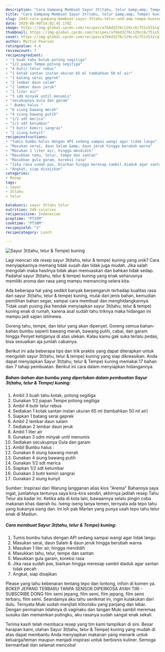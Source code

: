 ```yaml
---
description: "Cara Gampang Membuat Sayur 3t(tahu, telur &amp;amp; Tempe) kuning, Enak Banget"
title: "Cara Gampang Membuat Sayur 3t(tahu, telur &amp;amp; Tempe) kuning, Enak Banget"
slug: 2443-cara-gampang-membuat-sayur-3ttahu-telur-and-amp-tempe-kuning-enak-banget
date: 2020-08-08T14:02:45.178Z
image: https://img-global.cpcdn.com/recipes/a7b6d3276c129cc6/751x532cq70/sayur-3ttahu-telur-tempe-kuning-foto-resep-utama.jpg
thumbnail: https://img-global.cpcdn.com/recipes/a7b6d3276c129cc6/751x532cq70/sayur-3ttahu-telur-tempe-kuning-foto-resep-utama.jpg
cover: https://img-global.cpcdn.com/recipes/a7b6d3276c129cc6/751x532cq70/sayur-3ttahu-telur-tempe-kuning-foto-resep-utama.jpg
author: Myrtie Pearson
ratingvalue: 4.4
reviewcount: 7
recipeingredient:
- "3 buah tahu kotak potong segitiga"
- "1/2 papan Tempe potong segitiga"
- "4 butir telur rebus"
- "1 kotak santan instan ukuran 65 ml tambahkan 50 ml air"
- "1 batang serai geprek"
- "2 lembar daun salam"
- "2 lembar daun jeruk"
- "1 liter air"
- "3 sdm minyak until menumis"
- "secukupnya Gula dan garam"
- " Bumbu halus "
- "6 siung bawang merah"
- "4 siung bawang putih"
- "1/2 sdt merica"
- "1/2 sdt ketumbar"
- "3 butir kemiri sangrai"
- "2 siung kunyit"
recipeinstructions:
- "Tumis bumbu halus dengan API sedang sampai wangi agar tidak langu"
- "Masukan serai, daun Salam &amp; daun jeruk hingga berubah warna"
- "Masukan 1 liter air, hingga mendidih"
- "Masukkan tahu, telur, tempe dan santan"
- "Masukkan gula garam, koreksi rasa"
- "Jika rasa sudah pas, biarkan hingga meresap sambil diaduk agar santan tidak pecah"
- "Angkat, siap disajikan"
categories:
- Resep
tags:
- sayur
- 3ttahu
- telur

katakunci: sayur 3ttahu telur 
nutrition: 249 calories
recipecuisine: Indonesian
preptime: "PT35M"
cooktime: "PT38M"
recipeyield: "2"
recipecategory: Lunch

---
```



![Sayur 3t(tahu, telur &amp; Tempe) kuning](https://img-global.cpcdn.com/recipes/a7b6d3276c129cc6/751x532cq70/sayur-3ttahu-telur-tempe-kuning-foto-resep-utama.jpg)

Lagi mencari ide resep sayur 3t(tahu, telur &amp; tempe) kuning yang unik? Cara menyiapkannya memang tidak susah dan tidak juga mudah. Jika salah mengolah maka hasilnya tidak akan memuaskan dan bahkan tidak sedap. Padahal sayur 3t(tahu, telur &amp; tempe) kuning yang enak seharusnya memiliki aroma dan rasa yang mampu memancing selera kita.

Ada beberapa hal yang sedikit banyak berpengaruh terhadap kualitas rasa dari sayur 3t(tahu, telur &amp; tempe) kuning, mulai dari jenis bahan, kemudian pemilihan bahan segar, sampai cara membuat dan menghidangkannya. Tidak usah pusing jika hendak menyiapkan sayur 3t(tahu, telur &amp; tempe) kuning enak di rumah, karena asal sudah tahu triknya maka hidangan ini mampu jadi sajian istimewa.

Goreng tahu, tempe, dan telur yang akan dipenyet. Goreng semua bahan-bahan bumbu seperti bawang merah, bawang putih, cabai, dan garam hingga Penyet ketiganya di atas ulekan. Kalau kamu gak suka terlalu pedas, bisa sesuaikan aja jumlah cabainya.


Berikut ini ada beberapa tips dan trik praktis yang dapat diterapkan untuk mengolah sayur 3t(tahu, telur &amp; tempe) kuning yang siap dikreasikan. Anda dapat menyiapkan Sayur 3t(tahu, telur &amp; Tempe) kuning memakai 17 bahan dan 7 tahap pembuatan. Berikut ini cara dalam menyiapkan hidangannya.

<!--inarticleads1-->

##### Bahan-bahan dan bumbu yang diperlukan dalam pembuatan Sayur 3t(tahu, telur &amp; Tempe) kuning:

1. Ambil 3 buah tahu kotak, potong segitiga
1. Gunakan 1/2 papan Tempe potong segitiga
1. Ambil 4 butir telur rebus
1. Sediakan 1 kotak santan instan ukuran 65 ml (tambahkan 50 ml air)
1. Siapkan 1 batang serai geprek
1. Ambil 2 lembar daun salam
1. Sediakan 2 lembar daun jeruk
1. Ambil 1 liter air
1. Gunakan 3 sdm minyak until menumis
1. Sediakan secukupnya Gula dan garam
1. Ambil  Bumbu halus :
1. Gunakan 6 siung bawang merah
1. Gunakan 4 siung bawang putih
1. Gunakan 1/2 sdt merica
1. Siapkan 1/2 sdt ketumbar
1. Gunakan 3 butir kemiri sangrai
1. Gunakan 2 siung kunyit


Sumber: Inspirasi dari Warung langganan alias kios &#34;Arema&#34; Bahannya saya ingat, jumlahnya tentunya saya kira-kira sendiri, akhirnya jadilah resep Tahu Telur ala kadar ini. Ketika ada di kota lain, bawaannya selalu pingin coba makanan khas daerah itu. Iseng-iseng tanya temen, ternyata ada tepo tahu yang bukanya siang dan. Ini loh pak Marlan yang punya usah tepo tahu telur enak di Madiun. 

<!--inarticleads2-->

##### Cara membuat Sayur 3t(tahu, telur &amp; Tempe) kuning:

1. Tumis bumbu halus dengan API sedang sampai wangi agar tidak langu
1. Masukan serai, daun Salam &amp; daun jeruk hingga berubah warna
1. Masukan 1 liter air, hingga mendidih
1. Masukkan tahu, telur, tempe dan santan
1. Masukkan gula garam, koreksi rasa
1. Jika rasa sudah pas, biarkan hingga meresap sambil diaduk agar santan tidak pecah
1. Angkat, siap disajikan


Please yang tahu kebenaran tentang tepo dan lontong, infoin di komen ya. BOKEP JEPANG TERBARU TANPA SENSOR DIPERKOSA AYAH TIRI - SUBSCRIBE DONG film semi jepang, film semi, film jepang, film semi terbaru, film semi. Seandainya aku tahu senikmat ini, ingin kulakukan dari dulu. Ternyata Muki sudah menjilati klitorisku yang panjang dan lebar. Dengan permainan lidahnya di vaginaku dan tangan Muki sambil meremas susuku dan memainkan putingku, aku rasanya sudah sangat enak sekali. 

Terima kasih telah membaca resep yang tim kami tampilkan di sini. Besar harapan kami, olahan Sayur 3t(tahu, telur &amp; Tempe) kuning yang mudah di atas dapat membantu Anda menyiapkan makanan yang menarik untuk keluarga/teman maupun menjadi inspirasi untuk berbisnis kuliner. Semoga bermanfaat dan selamat mencoba!
